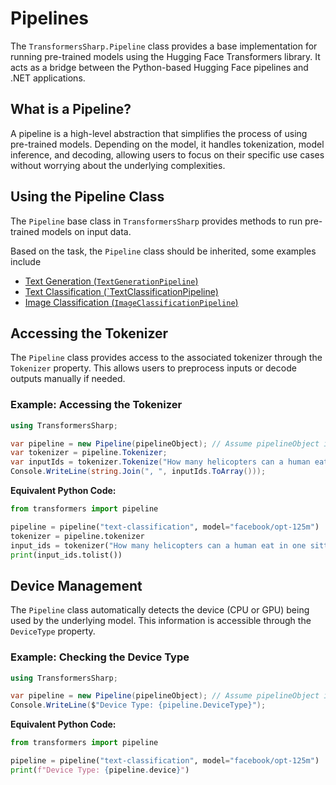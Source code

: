 # Pipelines

The `TransformersSharp.Pipeline` class provides a base implementation for running pre-trained models using the Hugging Face Transformers library. It acts as a bridge between the Python-based Hugging Face pipelines and .NET applications.

## What is a Pipeline?

A pipeline is a high-level abstraction that simplifies the process of using pre-trained models. Depending on the model, it handles tokenization, model inference, and decoding, allowing users to focus on their specific use cases without worrying about the underlying complexities.

## Using the Pipeline Class

The `Pipeline` base class in `TransformersSharp` provides methods to run pre-trained models on input data.

Based on the task, the `Pipeline` class should be inherited, some examples include

- [Text Generation (`TextGenerationPipeline`)](text_generation.md)
- [Text Classification (`TextClassificationPipeline)](text_classification.md)
- [Image Classification (`ImageClassificationPipeline`)](image_classification.md)

## Accessing the Tokenizer

The `Pipeline` class provides access to the associated tokenizer through the `Tokenizer` property. This allows users to preprocess inputs or decode outputs manually if needed.

### Example: Accessing the Tokenizer

```csharp
using TransformersSharp;

var pipeline = new Pipeline(pipelineObject); // Assume pipelineObject is initialized
var tokenizer = pipeline.Tokenizer;
var inputIds = tokenizer.Tokenize("How many helicopters can a human eat in one sitting?");
Console.WriteLine(string.Join(", ", inputIds.ToArray()));
```

**Equivalent Python Code:**

```python
from transformers import pipeline

pipeline = pipeline("text-classification", model="facebook/opt-125m")
tokenizer = pipeline.tokenizer
input_ids = tokenizer("How many helicopters can a human eat in one sitting?", return_tensors="pt")["input_ids"]
print(input_ids.tolist())
```

## Device Management

The `Pipeline` class automatically detects the device (CPU or GPU) being used by the underlying model. This information is accessible through the `DeviceType` property.

### Example: Checking the Device Type

```csharp
using TransformersSharp;

var pipeline = new Pipeline(pipelineObject); // Assume pipelineObject is initialized
Console.WriteLine($"Device Type: {pipeline.DeviceType}");
```

**Equivalent Python Code:**

```python
from transformers import pipeline

pipeline = pipeline("text-classification", model="facebook/opt-125m")
print(f"Device Type: {pipeline.device}")
```

